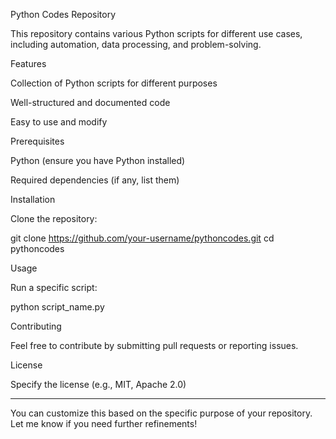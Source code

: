 

Python Codes Repository

This repository contains various Python scripts for different use cases, including automation, data processing, and problem-solving.

Features

Collection of Python scripts for different purposes

Well-structured and documented code

Easy to use and modify


Prerequisites

Python (ensure you have Python installed)

Required dependencies (if any, list them)


Installation

Clone the repository:

git clone https://github.com/your-username/pythoncodes.git
cd pythoncodes

Usage

Run a specific script:

python script_name.py

Contributing

Feel free to contribute by submitting pull requests or reporting issues.

License

Specify the license (e.g., MIT, Apache 2.0)


---

You can customize this based on the specific purpose of your repository. Let me know if you need further refinements!


